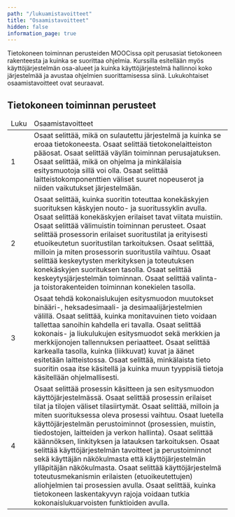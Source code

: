 ```yaml
---
path: "/lukuamistavoitteet"
title: "Osaamistavoitteet"
hidden: false
information_page: true
---
```


Tietokoneen toiminnan perusteiden MOOCissa opit perusasiat tietokoneen rakenteesta ja kuinka se suorittaa ohjelmia. Kurssilla esitellään myös käyttöjärjestelmän osa-alueet ja kuinka käyttöjärjestelmä hallinnoi koko järjestelmää ja avustaa ohjelmien suorittamisessa siinä. 
Lukukohtaiset osaamistavoitteet ovat seuraavat.

## Tietokoneen toiminnan perusteet

<table>
    <thead>
    <tr>
        <td>Luku</td>
        <td>Osaamistavoitteet</td>
    </tr>
    </thead>
    <tbody>
    <tr>
        <td>1</td>
        <td>
Osaat selittää, mikä on sulautettu järjestelmä ja kuinka se eroaa tietokoneesta. Osaat selittää tietokonelaitteiston pääosat. Osaat selittää väylän toiminnan perusajatuksen. Osaat selittää, mikä on ohjelma ja minkälaisia esitysmuotoja sillä voi olla. Osaat selittää laitteistokomponenttien väliset suuret nopeuserot ja niiden vaikutukset järjestelmään. 
        </td>
    </tr>
    <tr>
        <td>2</td>
        <td>
Osaat selittää, kuinka suoritin toteuttaa konekäskyjen suorituksen käskyjen nouto- ja suoritussyklin avulla. Osaat selittää konekäskyjen erilaiset tavat viitata muistiin. Osaat selittää välimuistin toiminnan perusteet. Osaat selittää prosessorin erilaiset suoritustilat ja erityisesti etuoikeutetun suoritustilan tarkoituksen. Osaat selittää, milloin ja miten prosessorin suoritustila vaihtuu. Osaat selittää keskeytysten merkityksen ja toteutuksen konekäskyjen suorituksen tasolla. Osaat selittää keskeytysjärjestelmän toiminnan. Osaat selittää valinta- ja toistorakenteiden toiminnan konekielen tasolla.
        </td>
    </tr>
    <tr>
        <td>3</td>
        <td>
Osaat tehdä kokonaislukujen esitysmuodon muutokset binääri-, heksadesimaali- ja desimaalijärjestelmien välillä. Osaat selittää, kuinka monitavuinen tieto voidaan tallettaa sanoihin kahdella eri tavalla. Osaat selittää kokonais- ja liukulukujen esitysmuodot sekä merkkien ja merkkijonojen tallennuksen periaatteet. Osaat selittää karkealla tasolla, kuinka (liikkuvat) kuvat ja äänet esitetään laitteistossa. Osaat selittää, minkälaista tieto suoritin osaa itse käsitellä ja kuinka muun tyyppisiä tietoja käsitellään ohjelmallisesti.
        </td>
    </tr>
    <tr>
        <td>4</td>
        <td>
Osaat selittää prosessin käsitteen ja sen esitysmuodon käyttöjärjestelmässä. Osaat selittää prosessin erilaiset tilat ja tilojen väliset tilasiirtymät. Osaat selittää, milloin ja miten suorituksessa oleva prosessi vaihtuu. Osaat luetella käyttöjärjestelmän perustoiminnot (prosessien, muistin, tiedostojen, laitteiden ja verkon hallinta). Osaat selittää käännöksen, linkityksen ja latauksen tarkoituksen. Osaat selittää käyttöjärjestelmän tavoitteet ja perustoiminnot sekä käyttäjän näkökulmasta että käyttöjärjestelmän ylläpitäjän näkökulmasta. Osaat selittää käyttöjärjestelmä toteutusmekanismin erilaisten (etuoikeutettujen) aliohjelmien tai prosessien avulla. Osaat selittää, kuinka tietokoneen laskentakyvyn rajoja voidaan tutkia kokonaislukuarvoisten funktioiden avulla.
        </td>
    </tr>
    </tbody>
</table>

